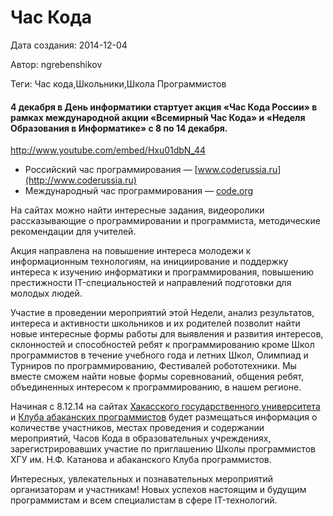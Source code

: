# Час Кода

Дата создания: 2014-12-04

Автор: ngrebenshikov

Теги: Час кода,Школьники,Школа Программистов

#### 4 декабря в День информатики стартует акция «Час Кода России» в рамках международной акции «Всемирный Час Кода» и «Неделя Образования в Информатике» с 8 по 14 декабря.
  
http://www.youtube.com/embed/Hxu01dbN_44  
  

- Российский час программирования — [www.coderussia.ru](http://www.coderussia.ru)
- Международный час программирования — [code.org](http://code.org)

    
На сайтах можно найти интересные задания, видеоролики рассказывающие о программировании и программиста, методические рекомендации для учителей.  
  
Акция направлена на повышение интереса молодежи к информационным технологиям, на инициирование и поддержку интереса к изучению информатики и программирования, повышению престижности IT-специальностей и направлений подготовки для молодых людей.  
  
Участие в проведении мероприятий этой Недели, анализ результатов, интереса и активности школьников и их родителей позволит найти новые интересные формы работы для выявления и развития интересов, склонностей и способностей ребят к программированию кроме Школ программистов в течение учебного года и летних Школ, Олимпиад и Турниров по программированию, Фестивалей робототехники. Мы вместе сможем найти новые формы соревнований, общения ребят, объединенных интересом к программированию, в нашем регионе.  
  
Начиная с 8.12.14 на сайтах [Хакасского государственного университета](http://khsu.ru/main/structure/institutes/iit/events/hourcode.html) и [Клуба абаканских программистов](http://lambda-calculus.ru/blog/education/66.html) будет размещаться информация о количестве участников, местах проведения и содержании мероприятий, Часов Кода в образовательных учреждениях, зарегистрировавших участие по приглашению Школы программистов ХГУ им. Н.Ф. Катанова и абаканского Клуба программистов.   
  
Интересных, увлекательных и познавательных мероприятий организаторам и участникам! Новых успехов настоящим и будущим программистам и всем специалистам в сфере IT-технологий.